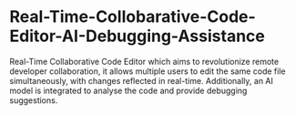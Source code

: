 # Real-Time-Collobarative-Code-Editor-AI-Debugging-Assistance
Real-Time Collaborative Code Editor which aims to revolutionize remote developer collaboration, it allows multiple users to edit the same code file simultaneously, with changes reflected in real-time. Additionally, an AI model is integrated to analyse the code and provide debugging suggestions.

